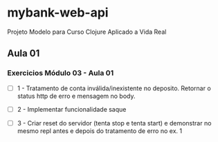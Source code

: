 # mybank-web-api

Projeto Modelo para Curso Clojure Aplicado a Vida Real

## Aula 01

### Exercicios Módulo 03 - Aula 01

- [ ] 1 - Tratamento de conta inválida/inexistente no deposito. Retornar o status http de erro e mensagem no body.

- [ ] 2 - Implementar funcionalidade saque

- [ ] 3 - Criar reset do servidor (tenta stop e tenta start) e demonstrar no mesmo repl antes e depois do tratamento de erro no ex. 1